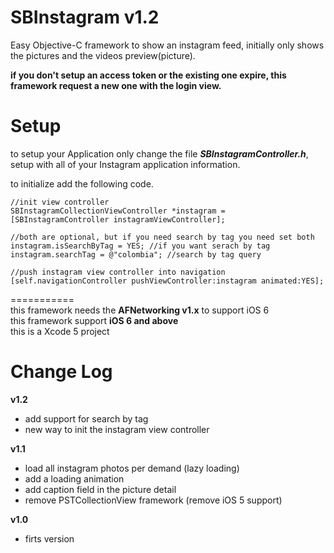 SBInstagram v1.2
===========

Easy Objective-C framework to show an instagram feed, initially only shows the pictures and the videos preview(picture). 

**if you don't setup an access token or the existing one expire, this framework request a new one with the login view.**


Setup
===========


to setup your Application only change the file ***SBInstagramController.h***, setup with all of your Instagram application information.

to initialize add the following code.

	//init view controller
	SBInstagramCollectionViewController *instagram = [SBInstagramController instagramViewController];
    
    //both are optional, but if you need search by tag you need set both
    instagram.isSearchByTag = YES; //if you want serach by tag
    instagram.searchTag = @"colombia"; //search by tag query
    
	//push instagram view controller into navigation
	[self.navigationController pushViewController:instagram animated:YES];
	


===========  
this framework needs the **AFNetworking v1.x** to support iOS 6  
this framework support **iOS 6 and above**   
this is a Xcode 5 project


Change Log
===========

**v1.2**
- add support for search by tag
- new way to init the instagram view controller

**v1.1**
- load all instagram photos per demand (lazy loading)
- add a loading animation
- add caption field in the picture detail
- remove PSTCollectionView framework (remove iOS 5 support)


**v1.0**
- firts version


